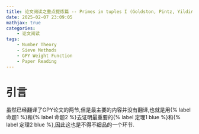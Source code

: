 ```yaml
---
title: 论文阅读之重点提炼篇 -- Primes in tuples I (Goldston, Pintz, Yildirim)
date: 2025-02-07 23:09:05
mathjax: true
categories: 
    - 论文阅读
tags:
    - Number Theory
    - Sieve Methods
    - GPY Weight Function
    - Paper Reading
---
```


# 引言

虽然已经翻译了GPY论文的两节,但是最主要的内容并没有翻译,也就是用{% label 命题1 %}和{% label 命题2 %}去证明最重要的{% label 定理1 blue %}和{% label 定理2 blue %},因此这也是不得不细品的一个环节.
